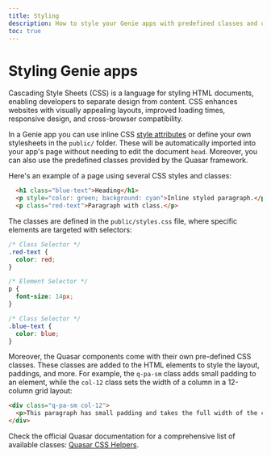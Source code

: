 ```yaml
---
title: Styling
description: How to style your Genie apps with predefined classes and using your own CSS.
toc: true
---
```


# Styling Genie apps

Cascading Style Sheets (CSS) is a language for styling HTML documents, enabling developers to separate design from content. CSS enhances websites with visually appealing layouts, improved loading times, responsive design, and cross-browser compatibility.

In a Genie app you can use inline CSS [style attributes](https://www.w3schools.com/cssref/index.php) or define your own stylesheets in the `public/` folder. These will be automatically imported into your app's page without needing to edit the document `head`. Moreover, you can also use the predefined classes provided by the Quasar framework.

Here's an example of a page using several CSS styles and classes:
```html
  <h1 class="blue-text">Heading</h1>
  <p style="color: green; background: cyan">Inline styled paragraph.</p>
  <p class="red-text">Paragraph with class.</p>
```

The classes are defined in the `public/styles.css` file, where specific elements are targeted with selectors:

```css
/* Class Selector */
.red-text {
  color: red;
}

/* Element Selector */
p {
  font-size: 14px;
}

/* Class Selector */
.blue-text {
  color: blue;
}
```

Moreover, the Quasar components come with their own pre-defined CSS classes. These classes are added to the HTML elements to style the layout, paddings, and more. For example, the `q-pa-sm` class adds small padding to an element, while the `col-12` class sets the width of a column in a 12-column grid layout:

```html
<div class="q-pa-sm col-12">
  <p>This paragraph has small padding and takes the full width of the container.</p>
</div>
```

Check the official Quasar documentation for a comprehensive list of available classes: [Quasar CSS Helpers](https://quasar.dev/style/typography).

